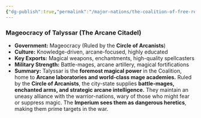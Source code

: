 ```yaml
---
{"dg-publish":true,"permalink":"/major-nations/the-coalition-of-free-realms/allied-nations/talyssar/","noteIcon":"","updated":"2025-02-23T09:41:44.405-08:00"}
---
```


### **Mageocracy of Talyssar (The Arcane Citadel)**

- **Government:** Mageocracy (Ruled by the **Circle of Arcanists**)
- **Culture:** Knowledge-driven, arcane-focused, highly educated
- **Key Exports:** Magical weapons, enchantments, high-quality spellcasters
- **Military Strength:** Battle-mages, arcane artillery, magical fortifications
- **Summary:** Talyssar is the **foremost magical power** in the Coalition, home to **Arcane laboratories and world-class mage academies.** Ruled by the **Circle of Arcanists**, the city-state supplies **battle-mages, enchanted arms, and strategic arcane intelligence.** They maintain an uneasy alliance with the warrior-nations, wary of those who might fear or suppress magic. The **Imperium sees them as dangerous heretics**, making them prime targets in the war.